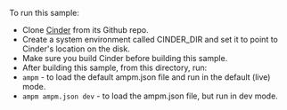 To run this sample:

* Clone [Cinder](https://github.com/cinder/Cinder) from its Github repo.
* Create a system environment called CINDER_DIR and set it to point to Cinder's location on the disk.
* Make sure you build Cinder before building this sample.
* After building this sample, from this directory, run:
 * `ampm` - to load the default ampm.json file and run in the default (live) mode.
 * `ampm ampm.json dev` - to load the ampm.json file, but run in dev mode.
